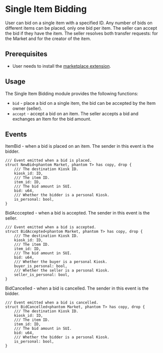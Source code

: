 # Single Item Bidding

User can bid on a single item with a specified ID. Any number of bids on different items can be placed, only one bid per item. The seller can accept the bid if they have the item. The seller resolves both transfer requests: for the Market and for the creator of the item.

## Prerequisites

- User needs to install the [marketplace extension](./marketplace-adapter.md).

## Usage

The Single Item Bidding module provides the following functions:

- `bid` - place a bid on a single item, the bid can be accepted by the Item owner (seller).
- `accept` - accept a bid on an item. The seller accepts a bid and exchanges an Item for the bid amount.

## Events

ItemBid - when a bid is placed on an item. The sender in this event is the bidder.

```move
/// Event emitted when a bid is placed.
struct NewBid<phantom Market, phantom T> has copy, drop {
    /// The destination Kiosk ID.
    kiosk_id: ID,
    /// The item ID.
    item_id: ID,
    /// The bid amount in SUI.
    bid: u64,
    /// Whether the bidder is a personal Kiosk.
    is_personal: bool,
}
```

BidAcccepted - when a bid is accepted. The sender in this event is the seller.

```move
/// Event emitted when a bid is accepted.
struct BidAccepted<phantom Market, phantom T> has copy, drop {
    /// The destination Kiosk ID.
    kiosk_id: ID,
    /// The item ID.
    item_id: ID,
    /// The bid amount in SUI.
    bid: u64,
    /// Whether the buyer is a personal Kiosk.
    buyer_is_personal: bool,
    /// Whether the seller is a personal Kiosk.
    seller_is_personal: bool,
}
```

BidCancelled - when a bid is cancelled. The sender in this event is the bidder.

```move
/// Event emitted when a bid is cancelled.
struct BidCancelled<phantom Market, phantom T> has copy, drop {
    /// The destination Kiosk ID.
    kiosk_id: ID,
    /// The item ID.
    item_id: ID,
    /// The bid amount in SUI.
    bid: u64,
    /// Whether the bidder is a personal Kiosk.
    is_personal: bool,
}
```
